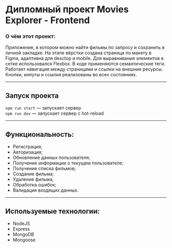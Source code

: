 # **Дипломный проект Movies Explorer - Frontend**

### О чём этот проект:

Приложение, в котором можно найти фильмы по запросу и сохранить в личной закладке.
На этапе вёрстки создана страница по макету в Figma, адаптивна для desctop и mobile.
Для выравнивания элементов в сетке использовался Flexbox. В коде применяются семантические теги. 
Работает навигация между страницами и ссылки на внешние ресурсы. 
Кнопки, инпуты и ссылки реализованы во всех состояниях.
___
## Запуск проекта

`npm run start` — запускает сервер   
`npm run dev` — запускает сервер с hot-reload
___
## Функциональность:

* Регистрация;
* Авторизация;
* Обновление данных пользователя;
* Получение информации о текущем пользователе;
* Получение списка фильмов;
* Создание фильма;
* Удаление фильма;
* Обработка ошибок;
* Валидация входящих данных.
___
## Используемые технологии:

* NodeJS
* Express
* MongoDB
* Mongoose



